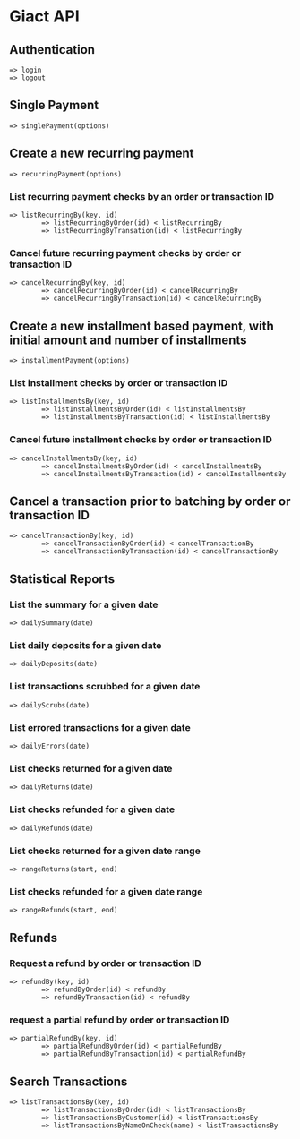 # Giact API #

## Authentication ##
	=> login
	=> logout


## Single Payment ##
	=> singlePayment(options)


## Create a new recurring payment ##
	=> recurringPayment(options)

### List recurring payment checks by an order or transaction ID ###
	=> listRecurringBy(key, id)
			=> listRecurringByOrder(id) < listRecurringBy
			=> listRecurringByTransation(id) < listRecurringBy

### Cancel future recurring payment checks by order or transaction ID ###
	=> cancelRecurringBy(key, id)
			=> cancelRecurringByOrder(id) < cancelRecurringBy
			=> cancelRecurringByTransaction(id) < cancelRecurringBy


## Create a new installment based payment, with initial amount and number of installments ##
	=> installmentPayment(options)

### List installment checks by order or transaction ID ###
	=> listInstallmentsBy(key, id)
			=> listInstallmentsByOrder(id) < listInstallmentsBy
			=> listInstallmentsByTransaction(id) < listInstallmentsBy

### Cancel future installment checks by order or transaction ID ###
	=> cancelInstallmentsBy(key, id)
			=> cancelInstallmentsByOrder(id) < cancelInstallmentsBy
 			=> cancelInstallmentsByTransaction(id) < cancelInstallmentsBy


## Cancel a transaction prior to batching by order or transaction ID ##
	=> cancelTransactionBy(key, id)
			=> cancelTransactionByOrder(id) < cancelTransactionBy
			=> cancelTransactionByTransaction(id) < cancelTransactionBy

## Statistical Reports ##
### List the summary for a given date ###
	=> dailySummary(date)

### List daily deposits for a given date ###
	=> dailyDeposits(date)

### List transactions scrubbed for a given date ###
	=> dailyScrubs(date)

### List errored transactions for a given date ###
	=> dailyErrors(date)

### List checks returned for a given date ###
	=> dailyReturns(date)

### List checks refunded for a given date ###
	=> dailyRefunds(date)

### List checks returned for a given date range ###
	=> rangeReturns(start, end)

### List checks refunded for a given date range ###
	=> rangeRefunds(start, end)

## Refunds ##

### Request a refund by order or transaction ID ###
	=> refundBy(key, id)
			=> refundByOrder(id) < refundBy
			=> refundByTransaction(id) < refundBy

### request a partial refund by order or transaction ID ###
	=> partialRefundBy(key, id)
			=> partialRefundByOrder(id) < partialRefundBy
			=> partialRefundByTransaction(id) < partialRefundBy


## Search Transactions ##
	=> listTransactionsBy(key, id)
			=> listTransactionsByOrder(id) < listTransactionsBy
			=> listTransactionsByCustomer(id) < listTransactionsBy
			=> listTransactionsByNameOnCheck(name) < listTransactionsBy
